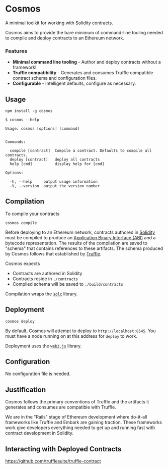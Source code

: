 # Cosmos

A minimal toolkit for working with Solidity contracts.

Cosmos aims to provide the bare minimum of command-line tooling needed to compile and deploy contracts to an Ethereum network.

### Features

* **Minimal command line tooling** - Author and deploy contracts without a framework!
* **Truffle compatibility** - Generates and consumes Truffle compatible contract schema and configuration files.
* **Configurable** - Intelligent defaults, configure as necessary.

## Usage

```
npm install -g cosmos
```

```
$ cosmos --help

Usage: cosmos [options] [command]


Commands:

  compile [contract]  Compile a contract. Defaults to compile all contracts.
  deploy [contract]   deploy all contracts
  help [cmd]          display help for [cmd]

Options:

  -h, --help     output usage information
  -V, --version  output the version number
```

## Compilation

To compile your contracts
```
cosmos compile
```

Before deploying to an Ethereum network, contracts authored in [Solidity](https://solidity.readthedocs.io/en/develop/) must be compiled to produce an [Application Binary Interface (ABI)](https://github.com/ethereum/wiki/wiki/Ethereum-Contract-ABI) and a bytecode representation. The results of the compilation are saved to "schema" that contains references to these artifacts. The schema produced by Cosmos follows that established by [Truffle](https://github.com/trufflesuite/truffle-contract-schema).

Cosmos expects

* Contracts are authored in Solidity
* Contracts reside in `./contracts`
* Compiled schema will be saved to `./build/contracts `

Compilation wraps the [`solc`](https://github.com/ethereum/solc-js) library.

## Deployment

```
cosmos deploy
```

By default, Cosmos will attempt to deploy to `http://localhost:8545`. You must have a node running on at this address for `deploy` to work.

Deployment uses the [`web3.js`](https://github.com/ethereum/web3.js) library.

## Configuration

No configuration file is needed.

## Justification

Cosmos follows the primary conventions of Truffle and the artifacts it generates and consumes are compatible with Truffle.

We are in the "Rails" stage of Ethereum development where do-it-all frameworks like Truffle and Embark are gaining traction. These frameworks work give developers everything needed to get up and running fast with contract development in Solidity.

## Interacting with Deployed Contracts

https://github.com/trufflesuite/truffle-contract
